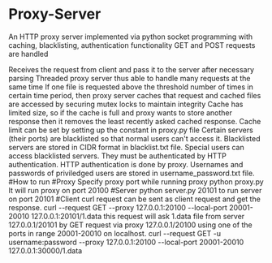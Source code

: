 # Proxy-Server

An HTTP proxy server implemented via python socket programming with caching, blacklisting, authentication functionality GET and POST requests are handled

Receives the request from client and pass it to the server after necessary parsing
Threaded proxy server thus able to handle many requests at the same time
If one file is requested above the threshold number of times in certain time period, then proxy server caches that request and cached files are accessed by securing mutex locks to maintain integrity
Cache has limited size, so if the cache is full and proxy wants to store another response then it removes the least recently asked cached response. Cache limit can be set by setting up the constant in proxy.py file
Certain servers (their ports) are blacklisted so that normal users can't access it. Blacklisted servers are stored in CIDR format in blacklist.txt file.
Special users can access blacklisted servers. They must be authenticated by HTTP authentication. HTTP authentication is done by proxy. Usernames and passwords of priviledged users are stored in username_password.txt file.
#How to run
#Proxy
Specify proxy port while running proxy python proxy.py It will run proxy on port 20100
#Server
python server.py 20101 to run server on port 20101
#Client
curl request can be sent as client request and get the response. curl --request GET --proxy 127.0.0.1:20100 --local-port 20001-20010 127.0.0.1:20101/1.data this request will ask 1.data file from server 127.0.0.1/20101 by GET request via proxy 127.0.0.1/20100 using one of the ports in range 20001-20010 on localhost. curl --request GET -u username:password --proxy 127.0.0.1:20100 --local-port 20001-20010 127.0.0.1:30000/1.data
